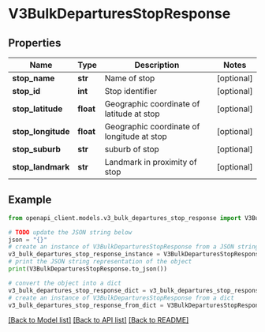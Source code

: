 # V3BulkDeparturesStopResponse


## Properties

Name | Type | Description | Notes
------------ | ------------- | ------------- | -------------
**stop_name** | **str** | Name of stop | [optional] 
**stop_id** | **int** | Stop identifier | [optional] 
**stop_latitude** | **float** | Geographic coordinate of latitude at stop | [optional] 
**stop_longitude** | **float** | Geographic coordinate of longitude at stop | [optional] 
**stop_suburb** | **str** | suburb of stop | [optional] 
**stop_landmark** | **str** | Landmark in proximity of stop | [optional] 

## Example

```python
from openapi_client.models.v3_bulk_departures_stop_response import V3BulkDeparturesStopResponse

# TODO update the JSON string below
json = "{}"
# create an instance of V3BulkDeparturesStopResponse from a JSON string
v3_bulk_departures_stop_response_instance = V3BulkDeparturesStopResponse.from_json(json)
# print the JSON string representation of the object
print(V3BulkDeparturesStopResponse.to_json())

# convert the object into a dict
v3_bulk_departures_stop_response_dict = v3_bulk_departures_stop_response_instance.to_dict()
# create an instance of V3BulkDeparturesStopResponse from a dict
v3_bulk_departures_stop_response_from_dict = V3BulkDeparturesStopResponse.from_dict(v3_bulk_departures_stop_response_dict)
```
[[Back to Model list]](../README.md#documentation-for-models) [[Back to API list]](../README.md#documentation-for-api-endpoints) [[Back to README]](../README.md)


